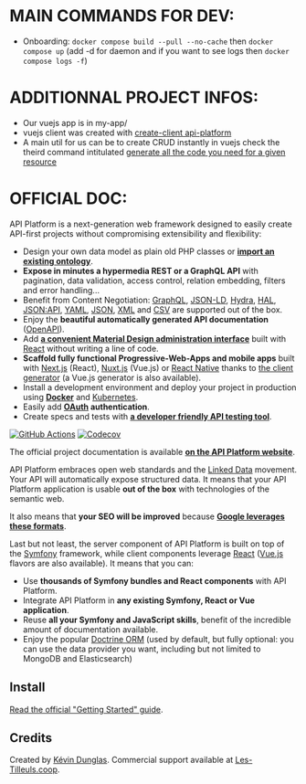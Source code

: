 # MAIN COMMANDS FOR DEV:

- Onboarding: `docker compose build --pull --no-cache` then `docker compose up` (add -d for daemon and if you want to see logs then `docker compose logs -f`)

# ADDITIONNAL PROJECT INFOS:

- Our vuejs app is in my-app/
- vuejs client was created with [create-client api-platform](https://api-platform.com/docs/create-client/vuejs/)
- A main util for us can be to create CRUD instantly in vuejs check the theird command intitulated [generate all the code you need for a given resource](https://api-platform.com/docs/create-client/vuejs/)

# OFFICIAL DOC:

API Platform is a next-generation web framework designed to easily create API-first projects without compromising extensibility
and flexibility:

- Design your own data model as plain old PHP classes or [**import an existing ontology**](https://api-platform.com/docs/schema-generator).
- **Expose in minutes a hypermedia REST or a GraphQL API** with pagination, data validation, access control, relation embedding,
  filters and error handling...
- Benefit from Content Negotiation: [GraphQL](https://api-platform.com/docs/core/graphql/), [JSON-LD](https://json-ld.org), [Hydra](https://hydra-cg.com),
  [HAL](https://github.com/mikekelly/hal_specification/blob/master/hal_specification.md), [JSON:API](https://jsonapi.org/), [YAML](https://yaml.org/), [JSON](https://www.json.org/), [XML](https://www.w3.org/XML/) and [CSV](https://www.ietf.org/rfc/rfc4180.txt) are supported out of the box.
- Enjoy the **beautiful automatically generated API documentation** ([OpenAPI](https://api-platform.com/docs/core/openapi/)).
- Add [**a convenient Material Design administration interface**](https://api-platform.com/docs/admin) built with [React](https://reactjs.org/)
  without writing a line of code.
- **Scaffold fully functional Progressive-Web-Apps and mobile apps** built with [Next.js](https://api-platform.com/docs/client-generator/nextjs/) (React),
  [Nuxt.js](https://api-platform.com/docs/client-generator/nuxtjs/) (Vue.js) or [React Native](https://api-platform.com/docs/client-generator/react-native/)
  thanks to [the client generator](https://api-platform.com/docs/client-generator/) (a Vue.js generator is also available).
- Install a development environment and deploy your project in production using **[Docker](https://api-platform.com/docs/distribution)**
  and [Kubernetes](https://api-platform.com/docs/deployment/kubernetes).
- Easily add **[OAuth](https://oauth.net/) authentication**.
- Create specs and tests with **[a developer friendly API testing tool](https://api-platform.com/docs/distribution/testing/)**.

[![GitHub Actions](https://github.com/api-platform/core/workflows/CI/badge.svg)](https://github.com/api-platform/core/actions?workflow=CI)
[![Codecov](https://codecov.io/gh/api-platform/core/branch/master/graph/badge.svg)](https://codecov.io/gh/api-platform/core/branch/master)

The official project documentation is available **[on the API Platform website](https://api-platform.com)**.

API Platform embraces open web standards and the
[Linked Data](https://www.w3.org/standards/semanticweb/data) movement. Your API will automatically expose structured data.
It means that your API Platform application is usable **out of the box** with technologies of
the semantic web.

It also means that **your SEO will be improved** because **[Google leverages these formats](https://developers.google.com/search/docs/guides/intro-structured-data)**.

Last but not least, the server component of API Platform is built on top of the [Symfony](https://symfony.com) framework,
while client components leverage [React](https://reactjs.org/) ([Vue.js](https://vuejs.org/) flavors are also available).
It means that you can:

- Use **thousands of Symfony bundles and React components** with API Platform.
- Integrate API Platform in **any existing Symfony, React or Vue application**.
- Reuse **all your Symfony and JavaScript skills**, benefit of the incredible amount of documentation available.
- Enjoy the popular [Doctrine ORM](https://www.doctrine-project.org/projects/orm.html) (used by default, but fully optional:
  you can use the data provider you want, including but not limited to MongoDB and Elasticsearch)

## Install

[Read the official "Getting Started" guide](https://api-platform.com/docs/distribution).

## Credits

Created by [Kévin Dunglas](https://dunglas.fr). Commercial support available at [Les-Tilleuls.coop](https://les-tilleuls.coop).
